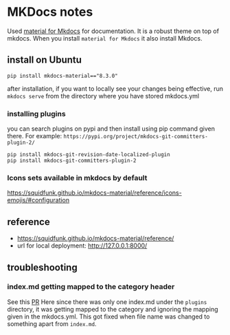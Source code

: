 # MKDocs notes

Used [material for Mkdocs](https://squidfunk.github.io/mkdocs-material/) for documentation. It is a robust theme on top of mkdocs. When you install `material for Mkdocs` it also install Mkdocs. 

## install on Ubuntu

```
pip install mkdocs-material=="8.3.0"
```

after installation, if you want to locally see your changes being effective, run `mkdocs serve` from the directory where you have stored mkdocs.yml

### installing plugins

you can search plugins on pypi and then install using pip command given there. For example: `https://pypi.org/project/mkdocs-git-committers-plugin-2/`

```
pip install mkdocs-git-revision-date-localized-plugin
pip install mkdocs-git-committers-plugin-2
```

### Icons sets available in mkdocs by default

https://squidfunk.github.io/mkdocs-material/reference/icons-emojis/#configuration


## reference
- https://squidfunk.github.io/mkdocs-material/reference/
- url for local deployment: http://127.0.0.1:8000/

## troubleshooting

### index.md getting mapped to the category header

See this [PR](https://github.com/JanssenProject/jans/pull/8147) Here since there was only one index.md under the `plugins` directory, it was getting mapped to the category and ignoring the mapping given in the mkdocs.yml. This got fixed when file name was changed to something apart from `index.md`.
